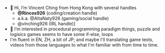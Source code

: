 - 👋 Hi, I’m Vincent Ching from Hong Kong with several handles
  * <b>@Rincos926</b> (coding/creation handle)
  * a.k.a. @AltaNaty926 (gaming/social handle) 
  * @vinching926 (IRL handle)]
- 👀 I’m interested in procedural programming paradigm things, puzzle and logisics games seems to have some if-else, loops
- I'm fluent in EN, ZH, a bit of JP; and maybe I'll translating game texts, videos from those languages to what I'm familiar with from time to time. 
